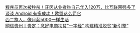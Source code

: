   
[程序员再次被秒杀！牙医从业者称自己年入120万，比互联网强多了](http://www.dianyue.me/archives/904/392ivzhrb0bwwvs4/)  
[谈谈 Android 有多成功！欧盟这么罚它](http://www.dianyue.me/archives/948/l933cb1cgkz7fbx8/)  
[西二旗人，像月薪5000一样生活](http://www.dianyue.me/archives/943/0zatfiucspgays4r/)  
[网信贵州丨贵定：念好电商扶贫“一字经” 构建精准脱贫“新引擎”](http://www.dianyue.me/archives/182/n03k3y236lgpvgie/)